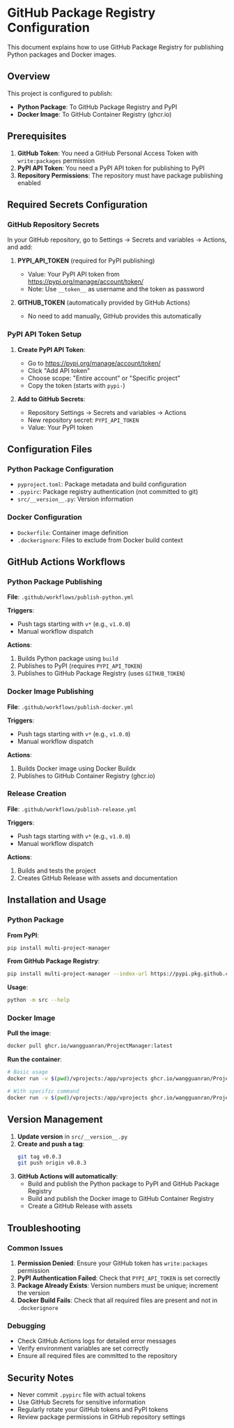 # GitHub Package Registry Configuration

This document explains how to use GitHub Package Registry for publishing Python packages and Docker images.

## Overview

This project is configured to publish:
- **Python Package**: To GitHub Package Registry and PyPI
- **Docker Image**: To GitHub Container Registry (ghcr.io)

## Prerequisites

1. **GitHub Token**: You need a GitHub Personal Access Token with `write:packages` permission
2. **PyPI API Token**: You need a PyPI API token for publishing to PyPI
3. **Repository Permissions**: The repository must have package publishing enabled

## Required Secrets Configuration

### GitHub Repository Secrets

In your GitHub repository, go to Settings → Secrets and variables → Actions, and add:

1. **PYPI_API_TOKEN** (required for PyPI publishing)
   - Value: Your PyPI API token from https://pypi.org/manage/account/token/
   - Note: Use `__token__` as username and the token as password

2. **GITHUB_TOKEN** (automatically provided by GitHub Actions)
   - No need to add manually, GitHub provides this automatically

### PyPI API Token Setup

1. **Create PyPI API Token**:
   - Go to https://pypi.org/manage/account/token/
   - Click "Add API token"
   - Choose scope: "Entire account" or "Specific project"
   - Copy the token (starts with `pypi-`)

2. **Add to GitHub Secrets**:
   - Repository Settings → Secrets and variables → Actions
   - New repository secret: `PYPI_API_TOKEN`
   - Value: Your PyPI token

## Configuration Files

### Python Package Configuration

- `pyproject.toml`: Package metadata and build configuration
- `.pypirc`: Package registry authentication (not committed to git)
- `src/__version__.py`: Version information

### Docker Configuration

- `Dockerfile`: Container image definition
- `.dockerignore`: Files to exclude from Docker build context

## GitHub Actions Workflows

### Python Package Publishing

**File**: `.github/workflows/publish-python.yml`

**Triggers**:
- Push tags starting with `v*` (e.g., `v1.0.0`)
- Manual workflow dispatch

**Actions**:
1. Builds Python package using `build`
2. Publishes to PyPI (requires `PYPI_API_TOKEN`)
3. Publishes to GitHub Package Registry (uses `GITHUB_TOKEN`)

### Docker Image Publishing

**File**: `.github/workflows/publish-docker.yml`

**Triggers**:
- Push tags starting with `v*` (e.g., `v1.0.0`)
- Manual workflow dispatch

**Actions**:
1. Builds Docker image using Docker Buildx
2. Publishes to GitHub Container Registry (ghcr.io)

### Release Creation

**File**: `.github/workflows/publish-release.yml`

**Triggers**:
- Push tags starting with `v*` (e.g., `v1.0.0`)
- Manual workflow dispatch

**Actions**:
1. Builds and tests the project
2. Creates GitHub Release with assets and documentation

## Installation and Usage

### Python Package

**From PyPI**:
```bash
pip install multi-project-manager
```

**From GitHub Package Registry**:
```bash
pip install multi-project-manager --index-url https://pypi.pkg.github.com/wangguanran/
```

**Usage**:
```bash
python -m src --help
```

### Docker Image

**Pull the image**:
```bash
docker pull ghcr.io/wangguanran/ProjectManager:latest
```

**Run the container**:
```bash
# Basic usage
docker run -v $(pwd)/vprojects:/app/vprojects ghcr.io/wangguanran/ProjectManager:latest

# With specific command
docker run -v $(pwd)/vprojects:/app/vprojects ghcr.io/wangguanran/ProjectManager:latest po_apply myproject
```

## Version Management

1. **Update version** in `src/__version__.py`
2. **Create and push a tag**:
   ```bash
   git tag v0.0.3
   git push origin v0.0.3
   ```
3. **GitHub Actions will automatically**:
   - Build and publish the Python package to PyPI and GitHub Package Registry
   - Build and publish the Docker image to GitHub Container Registry
   - Create a GitHub Release with assets

## Troubleshooting

### Common Issues

1. **Permission Denied**: Ensure your GitHub token has `write:packages` permission
2. **PyPI Authentication Failed**: Check that `PYPI_API_TOKEN` is set correctly
3. **Package Already Exists**: Version numbers must be unique; increment the version
4. **Docker Build Fails**: Check that all required files are present and not in `.dockerignore`

### Debugging

- Check GitHub Actions logs for detailed error messages
- Verify environment variables are set correctly
- Ensure all required files are committed to the repository

## Security Notes

- Never commit `.pypirc` file with actual tokens
- Use GitHub Secrets for sensitive information
- Regularly rotate your GitHub tokens and PyPI tokens
- Review package permissions in GitHub repository settings 